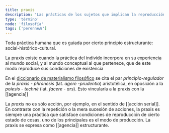 ```yaml
---
title: praxis
description: 'Las prácticas de los sujetos que implican la reproducción de principios estructurantes'
type: 'término'
node: 'filosofía'
tags: ['perenne🙕']
---
```


Toda práctica humana que es guiada por cierto principio estructurante: social-histórico-cultural.

La praxis existe cuando la práctica del individo incorpora en su experiencia al mundo social, y al mundo conceptual al que pertenece, que de este modo reproduce sus condiciones de existencia

En el [diccionario de materialismo filosófico](http://www.filosofia.org/filomat/df236.htm) se cita el par *principio-regulador* de la *praxis - phronesis* (lat. *agere -prudentia*) aristotélica, en oposición a la *poiesis - techné* (lat. *facere - ars*). Esto vincularía a la praxis con la [[agencia]]

La *praxis* no es sólo acción, por ejemplo, en el sentido de [[acción serial]]. En contraste con la repetición o la mera sucesión de acciones, la praxis es siempre una práctica que satisface condiciones de reproducción de cierto estado de cosas, uno de los principales es el modo de producción. La praxis se expresa como [[agencia]] estructurante.
